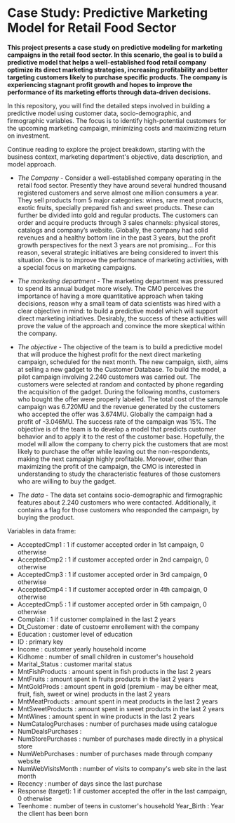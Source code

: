 # Case Study: Predictive Marketing Model for Retail Food Sector

**This project presents a case study on predictive modeling for marketing campaigns in the retail food sector. In this scenario, the goal is to build a predictive model that helps a well-established food retail company optimize its direct marketing strategies, increasing profitability and better targeting customers likely to purchase specific products. The company is experiencing stagnant profit growth and hopes to improve the performance of its marketing efforts through data-driven decisions.**

In this repository, you will find the detailed steps involved in building a predictive model using customer data, socio-demographic, and firmographic variables. The focus is to identify high-potential customers for the upcoming marketing campaign, minimizing costs and maximizing return on investment.

Continue reading to explore the project breakdown, starting with the business context, marketing department's objective, data description, and model approach.

- *The Company* -
Consider a well-established company operating in the retail food sector. Presently they have around 
several hundred thousand registered customers and serve almost one million consumers a year. 
They sell products from 5 major categories: wines, rare meat products, exotic fruits, specially 
prepared fish and sweet products. These can further be divided into gold and regular products. The 
customers can order and acquire products through 3 sales channels: physical stores, catalogs and 
company’s website. Globally, the company had solid revenues and a healthy bottom line in the past 
3 years, but the profit growth perspectives for the next 3 years are not promising... For this reason, 
several strategic initiatives are being considered to invert this situation. One is to improve the 
performance of marketing activities, with a special focus on marketing campaigns. 

- *The marketing department* - 
The marketing department was pressured to spend its annual budget more wisely. The CMO 
perceives the importance of having a more quantitative approach when taking decisions, reason why 
a small team of data scientists was hired with a clear objective in mind: to build a predictive model 
which will support direct marketing initiatives. Desirably, the success of these activities will prove the 
value of the approach and convince the more skeptical within the company. 

- *The objective* - 
The objective of the team is to build a predictive model that will produce the highest profit for the 
next direct marketing campaign, scheduled for the next month. The new campaign, sixth, aims at 
selling a new gadget to the Customer Database. To build the model, a pilot campaign involving 2.240 
customers was carried out. The customers were selected at random and contacted by phone 
regarding the acquisition of the gadget. During the following months, customers who bought the 
offer were properly labeled. The total cost of the sample campaign was 6.720MU and the revenue 
generated by the customers who accepted the offer was 3.674MU. Globally the campaign had a 
profit of -3.046MU. The success rate of the campaign was 15%. The objective is of the team is to 
develop a model that predicts customer behavior and to apply it to the rest of the customer base. 
Hopefully, the model will allow the company to cherry pick the customers that are most likely to 
purchase the offer while leaving out the non-respondents, making the next campaign highly 
profitable. Moreover, other than maximizing the profit of the campaign, the CMO is interested in 
understanding to study the characteristic features of those customers who are willing to buy the 
gadget. 

- *The data*  -
The data set contains socio-demographic and firmographic features about 2.240 customers who 
were contacted. Additionally, it contains a flag for those customers who responded the campaign, 
by buying the product.

Variables in data frame:

- AcceptedCmp1 : 1 if customer accepted order in 1st campaign, 0 otherwise
- AcceptedCmp2 : 1 if customer accepted order in 2nd campaign, 0 otherwise
- AcceptedCmp3 : 1 if customer accepted order in 3rd campaign, 0 otherwise
- AcceptedCmp4 : 1 if customer accepted order in 4th campaign, 0 otherwise
- AcceptedCmp5 : 1 if customer accepted order in 5th campaign, 0 otherwise
- Complain : 1 if customer complained in the last 2 years
- Dt_Customer : date of custoemr enrollement with the company
- Education : customer level of education
- ID : primary key
- Income : customer yearly household income
- Kidhome : number of small children in customer's household
- Marital_Status : customer marital status
- MntFishProducts : amount spent in fish products in the last 2 years
- MntFruits : amount spent in fruits products in the last 2 years
- MntGoldProds : amount spent in gold (premium - may be either meat, fruit, fish, sweet or wine) products in the last 2 years
- MntMeatProducts : amount spent in meat products in the last 2 years
- MntSweetProducts : amount spent in sweet products in the last 2 years
- MntWines : amount spent in wine products in the last 2 years
- NumCatalogPurchases : number of purchases made using catalogue
- NumDealsPurchases : 
- NumStorePurchases : number of purchases made directly in a physical store
- NumWebPurchases : number of purchases made through company website
- NumWebVisitsMonth : number of visits to company's web site in the last month
- Recency : number of days since the last purchase
- Response (target): 1 if customer accepted the offer in the last campaign, 0 otherwise
- Teenhome : number of teens in customer's household
Year_Birth : Year the client has been born
